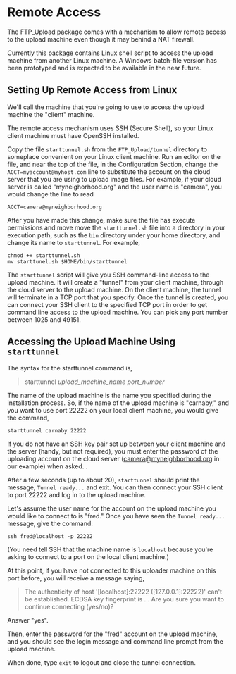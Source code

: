 # Remote Access
The FTP_Upload package comes with a mechanism to allow remote access to the
upload machine even though it may behind a NAT firewall.

Currently this package contains Linux shell script to access the upload machine
from another Linux machine. 
A Windows batch-file version has been prototyped and
is expected to be available in the near future.

## Setting Up Remote Access from Linux
We'll call the machine that you're going to use
to access the upload machine the "client" machine.

The remote access mechanism uses SSH (Secure Shell), so your Linux client 
machine must have OpenSSH installed.

Copy the file `starttunnel.sh` from the `FTP_Upload/tunnel` 
directory to someplace convenient on your Linux client machine.
Run an editor on the file, and near the top of the file,
in the Configuration Section, change the `ACCT=myaccount@myhost.com`
line to substitute the account on the cloud server that you are using to
upload image files.  For example, if your cloud server is called 
"myneighorhood.org" and the user name is "camera", you would change the
line to read

    ACCT=camera@myneighborhood.org
    
After you have made this change, 
make sure the file has execute permissions and move
move the `starttunnel.sh` file into 
a directory in your execution path, such as the `bin` directory under
your home directory, and change its name to `starttunnel`.  For example,

    chmod +x starttunnel.sh
    mv starttunel.sh $HOME/bin/starttunnel

The `starttunnel` script will give you SSH command-line access to the
upload machine. It will create a "tunnel" from your client machine, through
the cloud server to the upload machine. On the client machine, the tunnel will
terminate in a TCP port that you specify.  Once the tunnel is created,
you can connect your SSH client to the specified TCP port in order to get
command line access to the upload machine.  You can pick any port number
between 1025 and 49151.

## Accessing the Upload Machine Using `starttunnel`

The syntax for the starttunnel command is,

>
>starttunnel *upload_machine_name* *port_number*
>

The name of the upload machine is the name you specified during
the installation process.  So, if the name of the upload machine is "carnaby,"
and you want to use port 22222 on your local client machine, you would
give the command,

    starttunnel carnaby 22222

If you do not have an SSH key pair set up between your client
machine and the server (handy, but not required), 
you must enter the password
of the uploading account on the cloud server 
(camera@myneighborhood.org in our example) when asked.
.  

After a few seconds (up to about 20), `starttunnel` should print the 
message, `Tunnel ready...` and exit.
You can then connect your SSH client to port 22222 and log in to the upload
machine.

Let's assume the user name for the account on the upload machine you would
like to connect to is "fred."
Once you have seen the `Tunnel ready...` message, give
the command:

    ssh fred@localhost -p 22222

(You need tell SSH that the machine name is `localhost` because you're asking
to connect to a port on the local client machine.)

At this point, if you have not connected to this uploader machine on this port 
before, you will receive a message saying,

>The authenticity of host '[localhost]:22222 ([127.0.0.1]:22222)' can't be established.
>ECDSA key fingerprint is ...
>Are you sure you want to continue connecting (yes/no)?

Answer "yes".  

Then, enter the password for the "fred" account on the upload
machine, and you should see the login message and command line prompt from 
the upload machine.

When done, type `exit` to logout and close the tunnel connection.



